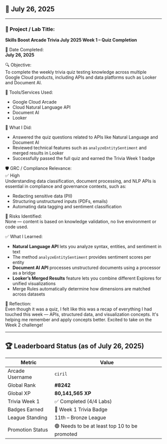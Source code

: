 ## 📅 July 26, 2025

---

### 🧩 Project / Lab Title:
**Skills Boost Arcade Trivia July 2025 Week 1 – Quiz Completion**

📆 Date Completed:  
**July 26, 2025**

🔍 Objective:  
To complete the weekly trivia quiz testing knowledge across multiple Google Cloud products, including APIs and data platforms such as Looker and Document AI.

🔧 Tools/Services Used:
- Google Cloud Arcade
- Cloud Natural Language API
- Document AI
- Looker

🧠 What I Did:
- Answered the quiz questions related to APIs like Natural Language and Document AI
- Reviewed technical features such as `analyzeEntitySentiment` and merged results in Looker
- Successfully passed the full quiz and earned the Trivia Week 1 badge

🛡️ GRC / Compliance Relevance:  
✅ High  
Understanding data classification, document processing, and NLP APIs is essential in compliance and governance contexts, such as:
- Redacting sensitive data (PII)
- Structuring unstructured inputs (PDFs, emails)
- Automating data tagging and sentiment classification

🚩 Risks Identified:  
None — content is based on knowledge validation, no live environment or code used.

✅ What I Learned:
- **Natural Language API** lets you analyze syntax, entities, and sentiment in text  
- The method `analyzeEntitySentiment` provides sentiment scores per entity  
- **Document AI API** processes unstructured documents using a processor as a bridge  
- **Looker’s Merged Results** feature lets you combine different Explores for unified visualizations  
- Merge Rules automatically determine how dimensions are matched across datasets

💭 Reflection:  
Even though it was a quiz, I felt like this was a recap of everything I had touched this week — APIs, structured data, and visualization concepts. It's helping me remember and apply concepts better. Excited to take on the Week 2 challenge!

---

## 🏆 Leaderboard Status (as of July 26, 2025)

| Metric              | Value                    |
|---------------------|--------------------------|
| Arcade Username     | `ciril`                  |
| Global Rank         | **#8242**                 |
| Global XP           | **80,141,565 XP**        |
| Trivia Week 1       | ✅ Completed (4/4 Labs)  |
| Badges Earned       | 🏅 Week 1 Trivia Badge   |
| League Standing     | 11th – Bronze League     |
| Promotion Status    | 🟢 Needs to be at least top 10 to be promoted     |
